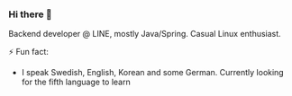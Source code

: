 ### Hi there 👋

Backend developer @ LINE, mostly Java/Spring. Casual Linux enthusiast.

⚡ Fun fact:
-  I speak Swedish, English, Korean and some German. Currently looking for the fifth language to learn
